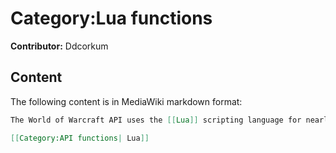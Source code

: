 # Category:Lua functions

**Contributor:** Ddcorkum

## Content

The following content is in MediaWiki markdown format:

```mediawiki
The World of Warcraft API uses the [[Lua]] scripting language for nearly all of its [[UI|User Interface]] (FrameXML). When developing addons, this is also the language that you use. This category lists native Lua functions as well as standard Lua library functions, documented as part of the [[World of Warcraft API]].

[[Category:API functions| Lua]]
```